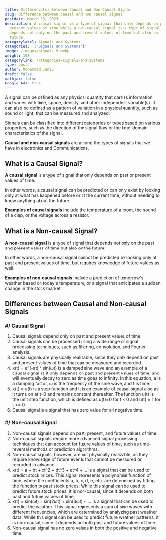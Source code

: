 ```yaml
---
title: Difference(s) Between Causal and Non-Causal Signal
slug: difference between causal and non causal signal
postdate: March 20, 2023
description: A causal signal is a type of signal that only depends on past or
  present values of time while a non-causal signal is a type of signal that
  depends not only on the past and present values of time but also on the
  future.
categorylabel: Signals and Systems
categories: '["Signals and Systems"]'
image: /images/signals_9.webp
weight: 108
categorylink: /categories/signals-and-systems
type: posts
author: Mohammad Jamiu
draft: false
mathjax: false
Google_Ads: true
---
```

A signal can be defined as any physical quantity that carries information and varies with time, space, density, and other independent variable(s). It can also be defined as a pattern of variation in a physical quantity, such as sound or light, that can be measured and analyzed.

Signals can be [classified into different categories](/signal-and-system/what-is-a-signal-and-its-types/) or types based on various properties, such as the direction of the signal flow or the time-domain characteristics of the signal.

**Causal and non-causal signals** are among the types of signals that we have in electronics and Communications.

## What is a Causal Signal?

**A causal signal** is a type of signal that only depends on past or present values of time.

In other words, a causal signal can be predicted or can only exist by looking only at what has happened before or at the current time, without needing to know anything about the future.

**Examples of causal signals** include the temperature of a room, the sound of a clap, or the voltage across a resistor.

## What is a Non-causal Signal?

**A non-causal signal** is a type of signal that depends not only on the past and present values of time but also on the future.

In other words, a non-causal signal cannot be predicted by looking only at past and present values of time, but requires knowledge of future values as well.

**Examples of non-causal signals** include a prediction of tomorrow's weather based on today's temperature, or a signal that anticipates a sudden change in the stock market.

## Differences between Causal and Non-causal Signals

### \#/ Causal Signal

1. Causal signals depend only on past and present values of time.
2. Causal signals can be processed using a wide range of signal processing techniques, such as filtering, convolution, and Fourier analysis.
3. Causal signals are physically realizable, since they only depend on past and present values of time that can be measured and recorded.
4. x(t) = e^(-at) * sin(ωt) is a damped sine wave and an example of a causal signal as it only depends on past and present values of time, and will eventually decay to zero as time goes to infinity. In this equation, a is a damping factor, ω is the frequency of the sine wave, and t is time.
5. x(t) = u(t) is a step function and it is an example of causal signal also as it turns on at t=0 and remains constant thereafter. The function u(t) is the unit step function, which is defined as u(t)=0 for t < 0 and u(t) = 1 for t >= 0.
6. Causal signal is a signal that has zero value for all negative time.



### \#/ Non-causal Signal

1. Non-causal signals depend on past, present, and future values of time.
2. Non-causal signals require more advanced signal processing techniques that can account for future values of time, such as time-reversal methods or prediction algorithms.
3. Non-causal signals, however, are not physically realizable, as they require knowledge of future events that cannot be measured or recorded in advance.
4. x(t) = a + bt + ct^2 + dt^3 + et^4 + ... is a signal that can be used to predict stock prices. This signal represents a polynomial function of time, where the coefficients a, b, c, d, e, etc. are determined by fitting the function to past stock prices. While this signal can be used to predict future stock prices, it is non-causal, since it depends on both past and future values of time.
5. x(t) = sin(ωt) + sin(2ωt) + sin(3ωt) + ...  is a signal that can be used to predict the weather. This signal represents a sum of sine waves with different frequencies, which are determined by analyzing past weather data. While this signal can be used to predict future weather patterns, it is non-causal, since it depends on both past and future values of time.
6. Non-causal signal has no zero values in both the positive and negative time.